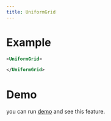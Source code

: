 ```yaml
---
title: UniformGrid
---
```



# Example

```xml
<UniformGrid>

</UniformGrid>
```
# Demo
you can run [demo](https://github.com/WindowUIOrg/WindowUI) and see this feature.
